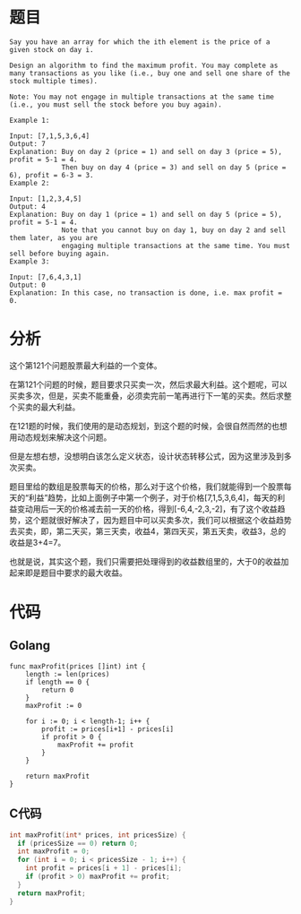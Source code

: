 # 题目
```
Say you have an array for which the ith element is the price of a given stock on day i.

Design an algorithm to find the maximum profit. You may complete as many transactions as you like (i.e., buy one and sell one share of the stock multiple times).

Note: You may not engage in multiple transactions at the same time (i.e., you must sell the stock before you buy again).

Example 1:

Input: [7,1,5,3,6,4]
Output: 7
Explanation: Buy on day 2 (price = 1) and sell on day 3 (price = 5), profit = 5-1 = 4.
             Then buy on day 4 (price = 3) and sell on day 5 (price = 6), profit = 6-3 = 3.
Example 2:

Input: [1,2,3,4,5]
Output: 4
Explanation: Buy on day 1 (price = 1) and sell on day 5 (price = 5), profit = 5-1 = 4.
             Note that you cannot buy on day 1, buy on day 2 and sell them later, as you are
             engaging multiple transactions at the same time. You must sell before buying again.
Example 3:

Input: [7,6,4,3,1]
Output: 0
Explanation: In this case, no transaction is done, i.e. max profit = 0.
```

# 分析

这个第121个问题股票最大利益的一个变体。

在第121个问题的时候，题目要求只买卖一次，然后求最大利益。这个题呢，可以买卖多次，但是，买卖不能重叠，必须卖完前一笔再进行下一笔的买卖。然后求整个买卖的最大利益。

在121题的时候，我们使用的是动态规划，到这个题的时候，会很自然而然的也想用动态规划来解决这个问题。

但是左想右想，没想明白该怎么定义状态，设计状态转移公式，因为这里涉及到多次买卖。

题目里给的数组是股票每天的价格，那么对于这个价格，我们就能得到一个股票每天的“利益”趋势，比如上面例子中第一个例子，对于价格[7,1,5,3,6,4]，每天的利益变动用后一天的价格减去前一天的价格，得到[-6,4,-2,3,-2]，有了这个收益趋势，这个题就很好解决了，因为题目中可以买卖多次，我们可以根据这个收益趋势去买卖，即，第二天买，第三天卖，收益4，第四天买，第五天卖，收益3，总的收益是3+4=7。

也就是说，其实这个题，我们只需要把处理得到的收益数组里的，大于0的收益加起来即是题目中要求的最大收益。

# 代码
## Golang
```golang
func maxProfit(prices []int) int {
    length := len(prices)
    if length == 0 {
        return 0
    }
    maxProfit := 0

    for i := 0; i < length-1; i++ {
        profit := prices[i+1] - prices[i]
        if profit > 0 {
            maxProfit += profit
        }
    }

    return maxProfit
}

```

## C代码
```cpp
int maxProfit(int* prices, int pricesSize) {
  if (pricesSize == 0) return 0;
  int maxProfit = 0;
  for (int i = 0; i < pricesSize - 1; i++) {
    int profit = prices[i + 1] - prices[i];
    if (profit > 0) maxProfit += profit;
  }
  return maxProfit;
}

```